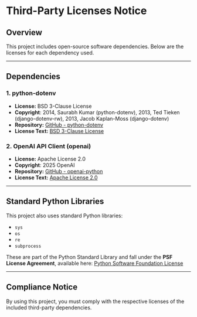 # Third-Party Licenses Notice

## Overview
This project includes open-source software dependencies. Below are the licenses for each dependency used.

---

## Dependencies

### 1. python-dotenv
- **License:** BSD 3-Clause License
- **Copyright**: 2014, Saurabh Kumar (python-dotenv), 2013, Ted Tieken (django-dotenv-rw), 2013, Jacob Kaplan-Moss (django-dotenv)
- **Repository:** [GitHub - python-dotenv](https://github.com/theskumar/python-dotenv)
- **License Text:** [BSD 3-Clause License](https://github.com/theskumar/python-dotenv/blob/main/LICENSE)

### 2. OpenAI API Client (openai)
- **License:** Apache License 2.0
- **Copyright**: 2025 OpenAI
- **Repository:** [GitHub - openai-python](https://github.com/openai/openai-python)
- **License Text:** [Apache License 2.0](https://github.com/openai/openai-python/blob/main/LICENSE)

---

## Standard Python Libraries
This project also uses standard Python libraries:
- `sys`
- `os`
- `re`
- `subprocess`

These are part of the Python Standard Library and fall under the **PSF License Agreement**, available here:
[Python Software Foundation License](https://docs.python.org/3/license.html)

---

## Compliance Notice
By using this project, you must comply with the respective licenses of the included third-party dependencies.

